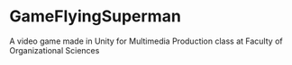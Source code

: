 # GameFlyingSuperman
A video game made in Unity for Multimedia Production class at Faculty of Organizational Sciences

